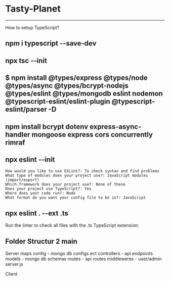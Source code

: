 # Tasty-Planet
---
How to setup TypeScript? 

## npm i typescript --save-dev

## npx tsc --init

## $ npm install @types/express @types/node @types/async @types/bcrypt-nodejs @types/eslint @types/mongodb eslint nodemon @typescript-eslint/eslint-plugin @typescript-eslint/parser -D

## npm install bcrypt dotenv express-async-handler mongoose express cors concurrently rimraf

## npx eslint --init 
    How would you like to use ESLint?: To check syntax and find problems
    What type of modules does your project use?: JavaScript modules (import/export)
    Which framework does your project use?: None of these
    Does your project use TypeScript?: Yes
    Where does your code run?: Node
    What format do you want your config file to be in?: JavaScript

## npx eslint . --ext .ts
Run the linter to check all files with the .ts TypeScript extension:
    
## Folder Structur 2 main 
Server 
        maps 
            config  - mongo db configs ect
            controllers - api endpoints
            models - mongo db schemas
            routes - api routes 
            middleweres - user/admin
        server.js

Client

        
